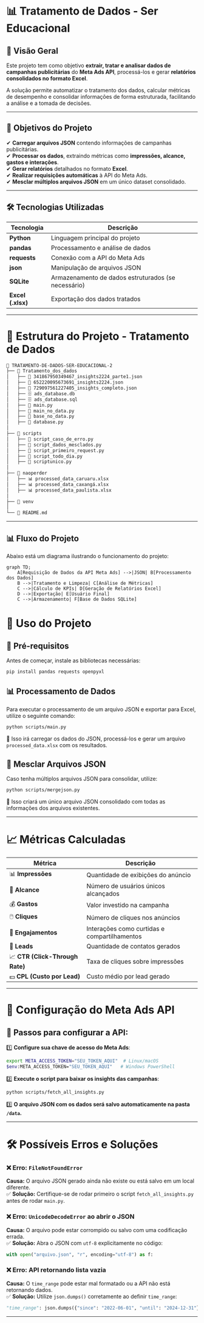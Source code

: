 # 📊 Tratamento de Dados - Ser Educacional   

## 📌 Visão Geral
Este projeto tem como objetivo **extrair, tratar e analisar dados de campanhas publicitárias** do **Meta Ads API**, processá-los e gerar **relatórios consolidados no formato Excel**.  

A solução permite automatizar o tratamento dos dados, calcular métricas de desempenho e consolidar informações de forma estruturada, facilitando a análise e a tomada de decisões.  

---

## 🎯 Objetivos do Projeto  

✔ **Carregar arquivos JSON** contendo informações de campanhas publicitárias.  
✔ **Processar os dados**, extraindo métricas como **impressões, alcance, gastos e interações**.  
✔ **Gerar relatórios** detalhados no formato **Excel**.  
✔ **Realizar requisições automáticas** à API do Meta Ads.  
✔ **Mesclar múltiplos arquivos JSON** em um único dataset consolidado.  

---

## 🛠️ Tecnologias Utilizadas  

| Tecnologia | Descrição |
|------------|--------------------------------|
| **Python** | Linguagem principal do projeto |
| **pandas** | Processamento e análise de dados |
| **requests** | Conexão com a API do Meta Ads |
| **json** | Manipulação de arquivos JSON |
| **SQLite** | Armazenamento de dados estruturados (se necessário) |
| **Excel (.xlsx)** | Exportação dos dados tratados |

---

# 📁 Estrutura do Projeto - Tratamento de Dados

````md
📂 TRATAMENTO-DE-DADOS-SER-EDUCACIONAL-2  
├── 📂 Tratamento_dos_dados
│   ├── 📄 341867950349467_insights2224_parte1.json  
│   ├── 📄 652220095673691_insights2224.json  
│   ├── 📄 729097561227405_insights_completo.json  
│   ├── 🗄️ ads_database.db  
│   ├── 🗄️ ads_database.sql  
│   ├── 📜 main.py  
│   ├── 📜 main_no_data.py  
│   ├── 📜 base_no_data.py  
│   ├── 📜 database.py  
│  
├── 📂 scripts  
│   ├── 📜 script_caso_de_erro.py  
│   ├── 📜 script_dados_mesclados.py  
│   ├── 📜 script_primeiro_request.py  
│   ├── 📜 script_todo_dia.py  
│   ├── 📜 scriptunico.py  
│  
├── 📂 naoperder  
│   ├── 📊 processed_data_caruaru.xlsx  
│   ├── 📊 processed_data_caxangá.xlsx  
│   ├── 📊 processed_data_paulista.xlsx  
│  
├── 📂 venv  
│  
└── 📄 README.md  
````

---

## 📊 **Fluxo do Projeto**  
Abaixo está um diagrama ilustrando o funcionamento do projeto:  

```mermaid
graph TD;
    A[Requisição de Dados da API Meta Ads] -->|JSON| B[Processamento dos Dados]
    B -->|Tratamento e Limpeza| C[Análise de Métricas]
    C -->|Cálculo de KPIs| D[Geração de Relatórios Excel]
    D -->|Exportação| E[Usuário Final]
    C -->|Armazenamento| F[Base de Dados SQLite]
```

# 🚀 Uso do Projeto

## 📌 Pré-requisitos
Antes de começar, instale as bibliotecas necessárias:
```bash
pip install pandas requests openpyxl
```

## 📊 Processamento de Dados
Para executar o processamento de um arquivo JSON e exportar para Excel, utilize o seguinte comando:
```bash
python scripts/main.py
```
📌 Isso irá carregar os dados do JSON, processá-los e gerar um arquivo `processed_data.xlsx` com os resultados.

## 🔄 Mesclar Arquivos JSON
Caso tenha múltiplos arquivos JSON para consolidar, utilize:
```bash
python scripts/mergejson.py
```
📌 Isso criará um único arquivo JSON consolidado com todas as informações dos arquivos existentes.

---

# 📈 Métricas Calculadas
| **Métrica**                | **Descrição**                                        |
|----------------------------|----------------------------------------------------|
| 📊 **Impressões**          | Quantidade de exibições do anúncio                 |
| 👥 **Alcance**             | Número de usuários únicos alcançados              |
| 💰 **Gastos**              | Valor investido na campanha                        |
| 🖱️ **Cliques**            | Número de cliques nos anúncios                     |
| 🔄 **Engajamentos**        | Interações como curtidas e compartilhamentos       |
| 🎯 **Leads**               | Quantidade de contatos gerados                     |
| 📈 **CTR (Click-Through Rate)** | Taxa de cliques sobre impressões           |
| 💵 **CPL (Custo por Lead)** | Custo médio por lead gerado                        |

---

# 📡 Configuração do Meta Ads API

## 🔑 Passos para configurar a API:
1️⃣ **Configure sua chave de acesso do Meta Ads**:
```bash
export META_ACCESS_TOKEN="SEU_TOKEN_AQUI"  # Linux/macOS
$env:META_ACCESS_TOKEN="SEU_TOKEN_AQUI"   # Windows PowerShell
```

2️⃣ **Execute o script para baixar os insights das campanhas**:
```bash
python scripts/fetch_all_insights.py
```

3️⃣ **O arquivo JSON com os dados será salvo automaticamente na pasta `/data`.**

---

# 🛠️ Possíveis Erros e Soluções

### ❌ Erro: `FileNotFoundError`
**Causa:** O arquivo JSON gerado ainda não existe ou está salvo em um local diferente.  
✅ **Solução:** Certifique-se de rodar primeiro o script `fetch_all_insights.py` antes de rodar `main.py`.

### ❌ Erro: `UnicodeDecodeError` ao abrir o JSON
**Causa:** O arquivo pode estar corrompido ou salvo com uma codificação errada.  
✅ **Solução:** Abra o JSON com `utf-8` explicitamente no código:
```python
with open("arquivo.json", "r", encoding="utf-8") as f:
```

### ❌ Erro: API retornando lista vazia
**Causa:** O `time_range` pode estar mal formatado ou a API não está retornando dados.  
✅ **Solução:** Utilize `json.dumps()` corretamente ao definir `time_range`:
```python
"time_range": json.dumps({"since": "2022-06-01", "until": "2024-12-31"})
```

---
